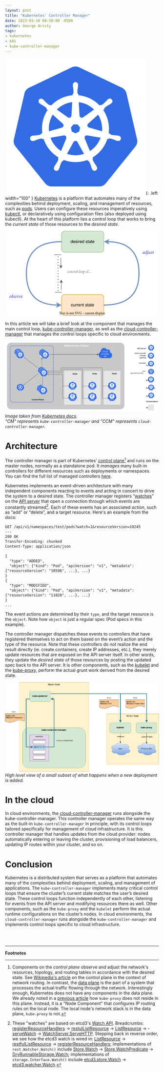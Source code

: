 ```yaml
---
layout: post
title: "Kubernetes' Controller Manager"
date: 2023-03-10 08:50:00 -0500
author: George Aristy
tags:
- kubernetes
- k8s
- kube-controller-manager
---
```


![cover](/assets/img/Kubernetes-icon-color.svg){: .left width="100" }
[Kubernetes](https://kubernetes.io/) is a platform that automates many of the complexities behind deployment, scaling,
and management of resources, such as [pods](https://kubernetes.io/docs/concepts/workloads/pods/). Users can configure
these resources imperatively using [kubectl](https://kubernetes.io/docs/reference/kubectl/), or declaratively using
configuration files (also deployed using kubectl). At the heart of this platform lies a control loop that works to
bring the _current state_ of those resources to the _desired state_.

![control loop](/assets/img/k8s-controller-manager/control%20loop.drawio.svg)

In this article we will take a brief look at the component that manages the main control loop,
[kube-controller-manager](https://kubernetes.io/docs/reference/command-line-tools-reference/kube-controller-manager/),
as well as the [cloud-controller-manager](https://kubernetes.io/docs/concepts/architecture/cloud-controller/) that manages
the control loops specific to cloud environments.

![components](/assets/img/k8s-controller-manager/components-of-kubernetes.svg)
_Image taken from [Kubernetes docs](https://kubernetes.io/docs/concepts/architecture/cloud-controller/#design).<br/>
"CM" represents `kube-controller-manager` and "CCM" represents `cloud-controller-manager`._

# Architecture

The controller manager is part of Kubernetes’
[control plane](https://kubernetes.io/docs/concepts/overview/components/#control-plane-components)[^1] and runs on the
master nodes, normally as a standalone pod. It _manages_ many built-in controllers for different resources such as
deployments or namespaces. You can find the full list of managed controllers
[here](https://github.com/kubernetes/kubernetes/blob/95051a63b323081daf8a3fe55a252eb79f0053aa/cmd/kube-controller-manager/app/controllermanager.go#L434-L480).

Kubernetes implements an event-driven architecture with many independent components reacting to events and acting in
concert to drive the system to a desired state. 
The controller manager registers
“[watches](https://kubernetes.io/docs/reference/using-api/api-concepts/#efficient-detection-of-changes)” on the
[API server](https://kubernetes.io/docs/concepts/overview/components/#kube-apiserver) that open a connection through
which events are constantly streamed[^2]. Each of these events has an associated _action_, such as “add” or “delete”,
and a target resource. Here's an example from the docs:

```
GET /api/v1/namespaces/test/pods?watch=1&resourceVersion=10245
---
200 OK
Transfer-Encoding: chunked
Content-Type: application/json

{
  "type": "ADDED",
  "object": {"kind": "Pod", "apiVersion": "v1", "metadata": {"resourceVersion": "10596", ...}, ...}
}
{
  "type": "MODIFIED",
  "object": {"kind": "Pod", "apiVersion": "v1", "metadata": {"resourceVersion": "11020", ...}, ...}
}
...
```

The event actions are determined by their `type`, and the target resource is the `object`. Note how `object` is just
a regular spec (Pod specs in this example).

The controller manager dispatches these events to controllers that have registered
themselves to act on them based on the event’s action and the type of the resource. Note that these controllers
do _not_ realize the end result directly (ie. create containers, create IP addresses, etc.), they merely update
resources that are exposed on the API server itself. In other words, they update the _desired state_ of those resources
by posting the updated spec back to the API server.
It is other components, such as the [kubelet](https://kubernetes.io/docs/concepts/overview/components/#kubelet) and the
[kube-proxy](https://kubernetes.io/docs/concepts/overview/components/#kube-proxy), perform the actual grunt work
derived from the desired state.

![controller events](/assets/img/k8s-controller-manager/kube-controller-manager-events.drawio.png)
_High level view of a small subset of what happens when a new deployment is added._

# In the cloud

In cloud environments, the [cloud-controller-manager](https://kubernetes.io/docs/concepts/architecture/cloud-controller/)
runs alongside the kube-controller-manager. This controller manager operates the same way as the built-in
`kube-controller-manager` in principle, with its control loops tailored specifically for management of cloud
infrastructure. It is this controller manager that handles updates from the cloud provider: nodes automatically entering
or leaving the cluster, provisioning of load balancers, updating IP routes within your cluster, and so on.

# Conclusion

Kubernetes is a distributed system that serves as a platform that automates many of the complexities behind deployment,
scaling, and management of applications. The `kube-controller-manager` implements many critical control loops that
ensure the cluster’s current state matches the user’s desired state. These control loops function independently of each
other, listening for events from the API server and modifying resources there as well. Other components, such as the
`kube-proxy` and the `kubelet` perform the actual runtime configurations on the cluster’s nodes. In cloud environments,
the `cloud-controller-manager` runs alongside the `kube-controller-manager` and implements control loops specific to
cloud infrastructure.

<br/>
<br/>

---

**Footnotes**

[^1]: Components on the _control plane_ observe and adjust the network's resources, topology, and routing tables in accordance with the desired state. See [Wikipedia's article](https://en.wikipedia.org/wiki/Control_plane) on the control plane in the context of network routing. In contrast, the [data plane](https://en.wikipedia.org/wiki/Forwarding_plane#Data_plane) is the part of a system that processes the actual traffic flowing through the network. Interestingly enough, Kubernetes does not have any components in the data plane. We already noted in a [previous article](/posts/k8s-cluster-network) how `kube-proxy` does not reside in this plane. Instead, it is a "Node Component" that configures IP routing rules on the local node. The local node's network stack is in the data plane, `kube-proxy` is not.
[^2]: These "watches" are based on etcd3's [Watch API](https://etcd.io/docs/v3.2/learning/api/#watch-api). Breadcrumbs: [registerResourceHandlers](https://github.com/kubernetes/apiserver/blob/870a2c4b33dc177451466443bfe2d083547bc0c3/pkg/endpoints/installer.go#L809) -> [restulListResource](https://github.com/kubernetes/apiserver/blob/870a2c4b33dc177451466443bfe2d083547bc0c3/pkg/endpoints/installer.go#L1261) -> [ListResource](https://github.com/kubernetes/apiserver/blob/aa161f2fc0887a6665d34f3416d5fa4e69f8e0e4/pkg/endpoints/handlers/get.go#L267) -> -[serveWatch](https://github.com/kubernetes/apiserver/blob/a414002089050e74f0e2b9f379ed359f63bd469e/pkg/endpoints/handlers/watch.go#L138) -> [WatchServer.ServeHTTP](https://github.com/kubernetes/apiserver/blob/a414002089050e74f0e2b9f379ed359f63bd469e/pkg/endpoints/handlers/watch.go#L237-L279). Stepping back in reverse order, we see how the etcd3 watch is wired in: [ListResource](https://github.com/kubernetes/apiserver/blob/aa161f2fc0887a6665d34f3416d5fa4e69f8e0e4/pkg/endpoints/handlers/get.go#L260) -> [restfulListResource](https://github.com/kubernetes/apiserver/blob/870a2c4b33dc177451466443bfe2d083547bc0c3/pkg/endpoints/installer.go#L1261) -> [registerResourceHandlers](https://github.com/kubernetes/apiserver/blob/870a2c4b33dc177451466443bfe2d083547bc0c3/pkg/endpoints/installer.go#L335); implementations of `rest.Watcher.Watch()` include [Store.Watch](https://github.com/kubernetes/apiserver/blob/27cf1d8797a919a081977c11bdcc6821de1ee341/pkg/registry/generic/registry/store.go#L1275) -> [Store.WatchPredicate](https://github.com/kubernetes/apiserver/blob/27cf1d8797a919a081977c11bdcc6821de1ee341/pkg/registry/generic/registry/store.go#L1292) -> [DryRunnableStorage.Watch](https://github.com/kubernetes/apiserver/blob/902be897080a23413399129a67a2f552b0e0fd60/pkg/registry/generic/registry/dryrun.go#L60); implementations of `storage.Interface.Watch()` include [etcd3.store.Watch](https://github.com/kubernetes/apiserver/blob/3f56cdd970302d9c684e36b60a23da6939592aad/pkg/storage/etcd3/store.go#L874) -> [etcd3.watcher.Watch](https://github.com/kubernetes/apiserver/blob/499bbb88dc8e01e4af608afeb5907556a73ca1ba/pkg/storage/etcd3/watcher.go#L113-L114).
